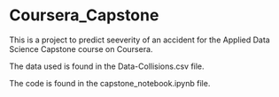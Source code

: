 # Coursera_Capstone
This is a project to predict seeverity of an accident for the Applied Data Science Capstone course on Coursera.

The data used is found in the Data-Collisions.csv file.

The code is found in the capstone_notebook.ipynb file.
